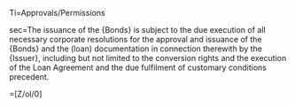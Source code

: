 Ti=Approvals/Permissions

sec=The issuance of the {Bonds} is subject to the due execution of all necessary corporate resolutions for the approval and issuance of the {Bonds} and the (loan) documentation in connection therewith by the {Issuer}, including but not limited to the conversion rights and the execution of the Loan Agreement and the due fulfilment of customary conditions precedent.

=[Z/ol/0]
